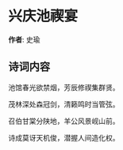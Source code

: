# 兴庆池禊宴

**作者**: 史瑜

## 诗词内容

池馆春光欲禁烟，芳辰修禊集群贤。

茂林深处森冠剑，清籁鸣时当管弦。

召伯甘棠分陕地，羊公风景岘山前。

诗成莫讶天机俊，潜握人间造化权。


